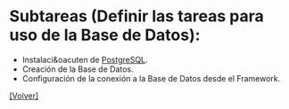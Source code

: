 # Subtareas (Definir las tareas para uso de la Base de Datos):
- Instalaci&oacuten de [PostgreSQL](https://www.postgresql.org).
- Creaci&oacute;n de la Base de Datos.
- Configuraci&oacute;n de la conexi&oacute;n a la Base de Datos desde el Framework.

[\[Volver\]](../EP-002.md)